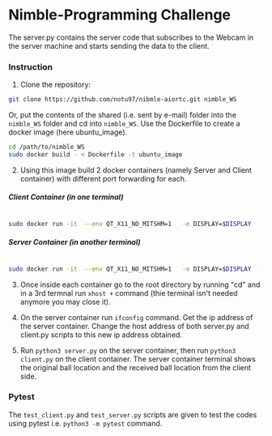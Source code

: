 # Nimble-Programming Challenge

The server.py contains the server code that subscribes to the Webcam in the server machine and starts sending the data to the client. 

### Instruction
1. Clone the repository:
```sh
git clone https://github.com/notu97/nibmle-aiortc.git nimble_WS 
```
Or, put the contents of the shared (i.e. sent by e-mail) folder into the ``` nimble_WS``` folder and cd into ```nimble_WS```. Use the Dockerfile to create a docker image (here ubuntu_image). 

``` sh
cd /path/to/nimble_WS
sudo docker build - < Dockerfile -t ubuntu_image
```

2. Using this image build 2 docker containers (namely Server and Client container) with different port forwarding for each.

##### Client Container (in one terminal)
```sh

sudo docker run -it  --env QT_X11_NO_MITSHM=1   -e DISPLAY=$DISPLAY   -v $XAUTH:/root/.Xauthority   -v /tmp/.X11-unix:/tmp/.X11-unix:rw   --volume $HOME/PATH/TO/nimble_WS/:/root/   -p 8080:8080  --device /local/camera/device:/dev/video0 --privileged ubuntu_image bash

```

##### Server Container (in another terminal)
```sh

sudo docker run -it  --env QT_X11_NO_MITSHM=1   -e DISPLAY=$DISPLAY   -v $XAUTH:/root/.Xauthority   -v /tmp/.X11-unix:/tmp/.X11-unix:rw   --volume $HOME/PATH/TO/nimble_WS/:/root/   -p 8090:8080  --device /local/camera/device:/dev/video0 --privileged ubuntu_image bash

```
3. Once inside each container go to the root directory by running "cd" and in a 3rd termnal run ```xhost +``` command (thie terminal isn't needed anymore you may close it).

4. On the server container run ```ifconfig``` command. Get the ip address of the server container. Change the host address of both server.py and client.py scripts to this new ip address obtained.

5. Run ```python3 server.py``` on the server container, then run ```python3 client.py``` on the client container. The server container terminal shows the original ball location and the received ball location from the client side.

### Pytest
The ```test_client.py``` and ```test_server.py``` scripts are given to test the codes using pytest i.e. ```python3 -m pytest``` command.